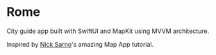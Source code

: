 # Rome
City guide app built with SwiftUI and MapKit using MVVM architecture.

Inspired by [Nick Sarno](https://www.nicksarno.com/)'s amazing Map App tutorial.

